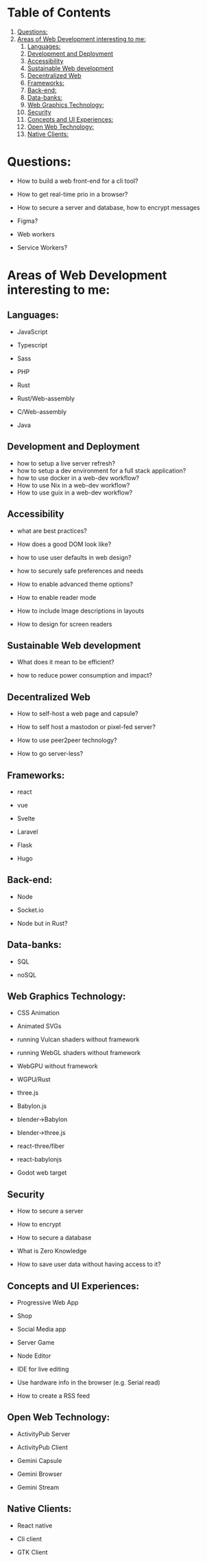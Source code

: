 
# Table of Contents

1.  [Questions:](#org975dddc)
2.  [Areas of Web Development interesting to me:](#orgd71fd52)
    1.  [Languages:](#orgb514c8b)
    2.  [Development and Deployment](#orgca9f722)
    3.  [Accessibility](#orgcb5936e)
    4.  [Sustainable Web development](#org278b2d5)
    5.  [Decentralized Web](#org15427bd)
    6.  [Frameworks:](#orgde65f66)
    7.  [Back-end:](#orgf57a73e)
    8.  [Data-banks:](#orga2de13b)
    9.  [Web Graphics Technology:](#org3ec39e1)
    10. [Security](#org5758740)
    11. [Concepts and UI Experiences:](#org0cd0619)
    12. [Open Web Technology:](#org7f25eb0)
    13. [Native Clients:](#org3d67c36)


<a id="org975dddc"></a>

# Questions:

-   How to build a web front-end for a cli tool?

-   How to get real-time prio in a browser?

-   How to secure a server and database, how to encrypt messages

-   Figma?

-   Web workers

-   Service Workers?


<a id="orgd71fd52"></a>

# Areas of Web Development interesting to me:


<a id="orgb514c8b"></a>

## Languages:

-   JavaScript

-   Typescript

-   Sass

-   PHP

-   Rust

-   Rust/Web-assembly

-   C/Web-assembly

-   Java


<a id="orgca9f722"></a>

## Development and Deployment

-   how to setup a live server refresh?
-   how to setup a dev environment for a full stack application?
-   how to use docker in a web-dev workflow?
-   How to use Nix in a web-dev workflow?
-   How to use guix in a web-dev workflow?


<a id="orgcb5936e"></a>

## Accessibility

-   what are best practices?

-   How does a good DOM look like?

-   how to use user defaults in web design?

-   how to securely safe preferences and needs

-   How to enable advanced theme options?

-   How to enable reader mode

-   How to include Image descriptions in layouts

-   How to design for screen readers


<a id="org278b2d5"></a>

## Sustainable Web development

-   What does it mean to be efficient?

-   how to reduce power consumption and impact?


<a id="org15427bd"></a>

## Decentralized Web

-   How to self-host a web page and capsule?

-   How to self host a mastodon or pixel-fed server?

-   How to use peer2peer technology?

-   How to go server-less?


<a id="orgde65f66"></a>

## Frameworks:

-   react

-   vue

-   Svelte

-   Laravel

-   Flask

-   Hugo


<a id="orgf57a73e"></a>

## Back-end:

-   Node

-   Socket.io

-   Node but in Rust?


<a id="orga2de13b"></a>

## Data-banks:

-   SQL

-   noSQL


<a id="org3ec39e1"></a>

## Web Graphics Technology:

-   CSS Animation

-   Animated SVGs

-   running Vulcan shaders without framework

-   running WebGL shaders without framework

-   WebGPU without framework

-   WGPU/Rust

-   three.js

-   Babylon.js

-   blender->Babylon

-   blender->three.js

-   react-three/fiber

-   react-babylonjs

-   Godot web target


<a id="org5758740"></a>

## Security

-   How to secure a server

-   How to encrypt

-   How to secure a database

-   What is Zero Knowledge

-   How to save user data without having access to it?


<a id="org0cd0619"></a>

## Concepts and UI Experiences:

-   Progressive Web App

-   Shop

-   Social Media app

-   Server Game

-   Node Editor

-   IDE for live editing

-   Use hardware info in the browser (e.g. Serial read)

-   How to create a RSS feed


<a id="org7f25eb0"></a>

## Open Web Technology:

-   ActivityPub Server

-   ActivityPub Client

-   Gemini Capsule

-   Gemini Browser

-   Gemini Stream


<a id="org3d67c36"></a>

## Native Clients:

-   React native

-   Cli client

-   GTK Client

